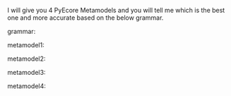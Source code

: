 I will give you 4 PyEcore Metamodels and you will tell me which is the best one and more accurate based on the below grammar.

grammar:

metamodel1:

metamodel2:

metamodel3:

metamodel4:
